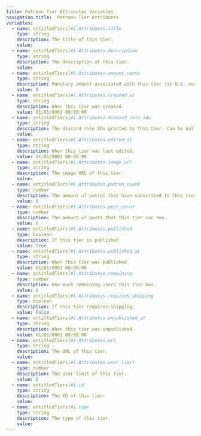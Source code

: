 ```yaml
---
title: Patreon Tier Attributes Variables
navigation.title:  Patreon Tier Attributes
variables:
  - name: entitledTiers[#].Attributes.title
    type: string
    description: The title of this tier.
    value:
  - name: entitledTiers[#].Attributes.description
    type: string
    description: The description of this tier.
    value:
  - name: entitledTiers[#].Attributes.amount_cents
    type: string
    description: Monetary amount associated with this tier (in U.S. cents).
    value: 0
  - name: entitledTiers[#].Attributes.created_at
    type: string
    description: When this tier was created.
    value: 01/01/0001 00:00:00
  - name: entitledTiers[#].Attributes.discord_role_ids
    type: string
    description: The discord role IDs granted by this tier. Can be null.
    value:
  - name: entitledTiers[#].Attributes.edited_at
    type: string
    description: When this tier was last edited.
    value: 01/01/0001 00:00:00
  - name: entitledTiers[#].Attributes.image_url
    type: string
    description: The image URL of this tier.
    value:
  - name: entitledTiers[#].Attributes.patron_count
    type: number
    description: The amount of patron that have subscribed to this tier.
    value: 0
  - name: entitledTiers[#].Attributes.post_count
    type: number
    description: The amount of posts that this tier can see.
    value: 0
  - name: entitledTiers[#].Attributes.published
    type: boolean
    description: If this tier is published
    value: True
  - name: entitledTiers[#].Attributes.published_at
    type: string
    description: When this tier was published.
    value: 01/01/0001 00:00:00
  - name: entitledTiers[#].Attributes.remaining
    type: number
    description: How much remaining users this tier has.
    value: 0
  - name: entitledTiers[#].Attributes.requires_shipping
    type: boolean
    description: If this tier requires shipping.
    value: False
  - name: entitledTiers[#].Attributes.unpublished_at
    type: string
    description: When this tier was unpublished.
    value: 01/01/0001 00:00:00
  - name: entitledTiers[#].Attributes.url
    type: string
    description: The URL of this tier.
    value:
  - name: entitledTiers[#].Attributes.user_limit
    type: number
    description: The user limit of this tier.
    value: 0
  - name: entitledTiers[#].id
    type: string
    description: The ID of this tier.
    value:
  - name: entitledTiers[#].type
    type: string
    description: The type of this tier.
    value:
---
```

